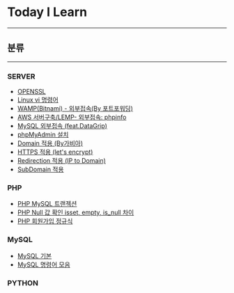 # Today I Learn
***


## 분류
***

### SERVER

* [OPENSSL](https://github.com/park-jinhyuk/TIL/wiki/LAMP---OPENSSL)
* [Linux vi 명령어](https://github.com/park-jinhyuk/TIL/wiki/LINUX-vi-%EB%AA%85%EB%A0%B9%EC%96%B4)
* [WAMP(Bitnami) - 외부접속(By 포트포워딩)](https://github.com/park-jinhyuk/TIL/wiki/WAMP(Bitnami)---%EC%99%B8%EB%B6%80%EC%A0%91%EC%86%8D(BY-%ED%8F%AC%ED%8A%B8%ED%8F%AC%EC%9B%8C%EB%94%A9))
* [AWS 서버구축/LEMP- 외부접속: phpinfo](https://github.com/park-jinhyuk/TIL/wiki/AWS-%EC%84%9C%EB%B2%84%EA%B5%AC%EC%B6%95-LEMP--%EC%99%B8%EB%B6%80%EC%A0%91%EC%86%8D:-phpinfo)
* [MySQL 외부접속 (feat.DataGrip)](https://github.com/park-jinhyuk/TIL/wiki/MySQL-%EC%99%B8%EB%B6%80%EC%A0%91%EC%86%8D-(feat.DataGrip))
* [phpMyAdmin 설치](https://github.com/park-jinhyuk/TIL/wiki/Ubuntu-18.04---PHPMyadmin-%EC%84%A4%EC%B9%98)
* [Domain 적용 (By가비아)](https://github.com/park-jinhyuk/TIL/wiki/Domain-%EC%A0%81%EC%9A%A9-(By%EA%B0%80%EB%B9%84%EC%95%84))
* [HTTPS 적용 (let's encrypt)](https://github.com/park-jinhyuk/TIL/wiki/HTTPS-%EC%A0%81%EC%9A%A9-(let's-encrypt,-Certbot))
* [Redirection 적용 (IP to Domain)](https://github.com/park-jinhyuk/TIL/wiki/Redirection-%EC%A0%81%EC%9A%A9-(IP-to-Domain))
* [SubDomain 적용](https://github.com/park-jinhyuk/TIL/wiki/SubDomain-%EC%A0%81%EC%9A%A9)


### PHP

* [PHP MySQL 트랜젝션](https://github.com/park-jinhyuk/TIL/wiki/php-MySQL-%ED%8A%B8%EB%9E%9C%EC%9E%AD%EC%85%98)
* [PHP Null 값 확인 isset, empty, is_null 차이](https://github.com/park-jinhyuk/TIL/wiki/php-Null-%EA%B0%92-%ED%99%95%EC%9D%B8-isset,-empty,-is_null-%EC%B0%A8%EC%9D%B4)
* [PHP 회원가입 정규식](https://github.com/park-jinhyuk/TIL/wiki/PHP-%ED%9A%8C%EC%9B%90%EA%B0%80%EC%9E%85-%EC%A0%95%EA%B7%9C%EC%8B%9D)

### MySQL

* [MySQL 기본](https://github.com/park-jinhyuk/TIL/wiki/MySQL-%EA%B8%B0%EB%B3%B8)
* [MySQL 명령어 모음](https://github.com/park-jinhyuk/TIL/wiki/MySQL-%EB%AA%85%EB%A0%B9%EC%96%B4-%EB%AA%A8%EC%9D%8C)

### PYTHON
